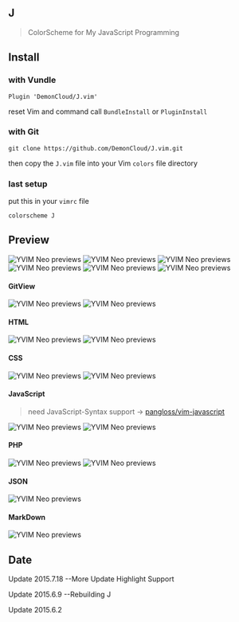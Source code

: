 ## J

> ColorScheme for My JavaScript Programming

## Install

### with Vundle 

``Plugin 'DemonCloud/J.vim'``

 reset Vim and command call ``BundleInstall`` or ``PluginInstall``

### with Git 

``git clone https://github.com/DemonCloud/J.vim.git``

 then copy the ``J.vim`` file into your Vim ``colors`` file directory

### last setup
 put this in your ``vimrc`` file

``colorscheme J``

## Preview

<img id="screen" src="http://7j1zwt.com1.z0.glb.clouddn.com/y1.png" alt="YVIM Neo previews"/>

<img src="http://7j1zwt.com1.z0.glb.clouddn.com/y2.png" alt="YVIM Neo previews"/>

<img src="http://7j1zwt.com1.z0.glb.clouddn.com/y3.png" alt="YVIM Neo previews"/>

<img src="http://7j1zwt.com1.z0.glb.clouddn.com/y4.png" alt="YVIM Neo previews"/>

<img src="http://7j1zwt.com1.z0.glb.clouddn.com/y5.png" alt="YVIM Neo previews"/>

<img src="http://7j1zwt.com1.z0.glb.clouddn.com/y6.png" alt="YVIM Neo previews"/>

#### GitView

<img src="http://7j1zwt.com1.z0.glb.clouddn.com/y7.png" alt="YVIM Neo previews"/>

<img src="http://7j1zwt.com1.z0.glb.clouddn.com/y8.png" alt="YVIM Neo previews"/>

#### HTML

<img src="http://7j1zwt.com1.z0.glb.clouddn.com/yhtml1.png" alt="YVIM Neo previews"/>

<img src="http://7j1zwt.com1.z0.glb.clouddn.com/yhtml2.png" alt="YVIM Neo previews"/>

#### CSS

<img src="http://7j1zwt.com1.z0.glb.clouddn.com/ycss1.png" alt="YVIM Neo previews"/>

<img src="http://7j1zwt.com1.z0.glb.clouddn.com/ycss2.png" alt="YVIM Neo previews"/>

#### JavaScript

> need JavaScript-Syntax support -> [pangloss/vim-javascript](https://github.com/pangloss/vim-javascript)

<img src="http://7j1zwt.com1.z0.glb.clouddn.com/yjs1.png" alt="YVIM Neo previews"/>

<img src="http://7j1zwt.com1.z0.glb.clouddn.com/yjs2.png" alt="YVIM Neo previews"/>

#### PHP

<img src="http://7j1zwt.com1.z0.glb.clouddn.com/yphp1.png" alt="YVIM Neo previews"/>

<img src="http://7j1zwt.com1.z0.glb.clouddn.com/yphp2.png" alt="YVIM Neo previews"/>

#### JSON

<img src="http://7j1zwt.com1.z0.glb.clouddn.com/yjson.png" alt="YVIM Neo previews"/>

#### MarkDown

<img src="http://7j1zwt.com1.z0.glb.clouddn.com/ymkd.png" alt="YVIM Neo previews"/>

## Date

Update  2015.7.18 --More Update Highlight Support

Update  2015.6.9 --Rebuilding J

Update  2015.6.2


